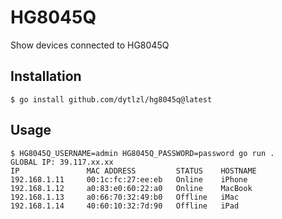 # HG8045Q

Show devices connected to HG8045Q

## Installation

```console
$ go install github.com/dytlzl/hg8045q@latest
```

## Usage

```console
$ HG8045Q_USERNAME=admin HG8045Q_PASSWORD=password go run .
GLOBAL IP: 39.117.xx.xx
IP               MAC ADDRESS         STATUS    HOSTNAME
192.168.1.11     00:1c:fc:27:ee:eb   Online    iPhone  
192.168.1.12     a0:83:e0:60:22:a0   Online    MacBook 
192.168.1.13     a0:66:70:32:49:b0   Offline   iMac    
192.168.1.14     40:60:10:32:7d:90   Offline   iPad    
```
